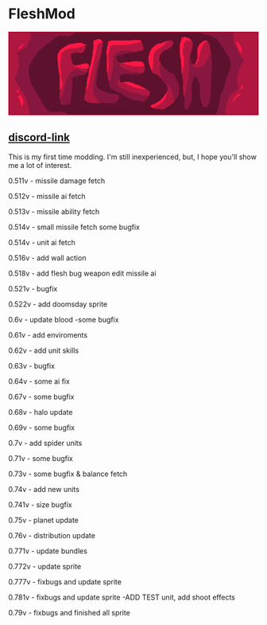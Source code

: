 # FleshMod
![logo](https://github.com/FallingDice/flesh-mod/blob/master/logo.png)

## [discord-link](https://discord.gg/WEtrSxuWPk)

This is my first time modding. I'm still inexperienced, but, I hope you'll show me a lot of interest.

0.511v - missile damage fetch

0.512v - missile ai fetch

0.513v - missile ability fetch

0.514v - small missile fetch
some bugfix

0.514v - unit ai fetch

0.516v - add wall action

0.518v - add flesh bug weapon
edit missile ai

0.521v - bugfix

0.522v - add doomsday sprite

0.6v - update blood
-some bugfix

0.61v - add enviroments

0.62v - add unit skills

0.63v - bugfix

0.64v - some ai fix

0.67v - some bugfix

0.68v - halo update

0.69v - some bugfix

0.7v - add spider units

0.71v - some bugfix

0.73v - some bugfix & balance fetch

0.74v - add new units

0.741v - size bugfix

0.75v - planet update

0.76v - distribution update

0.771v - update bundles

0.772v - update sprite

0.777v - fixbugs and update sprite

0.781v - fixbugs and update sprite
-ADD    TEST unit, add shoot effects

0.79v - fixbugs and finished all sprite
